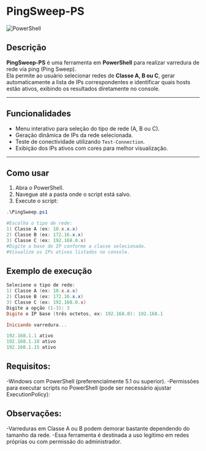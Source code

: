 # PingSweep-PS

![PowerShell](https://img.shields.io/badge/Language-PowerShell-blue?logo=powershell)

## Descrição

**PingSweep-PS** é uma ferramenta em **PowerShell** para realizar varredura de rede via ping (Ping Sweep).  
Ela permite ao usuário selecionar redes de **Classe A, B ou C**, gerar automaticamente a lista de IPs correspondentes e identificar quais hosts estão ativos, exibindo os resultados diretamente no console.

---

## Funcionalidades

- Menu interativo para seleção do tipo de rede (A, B ou C).  
- Geração dinâmica de IPs da rede selecionada.  
- Teste de conectividade utilizando `Test-Connection`.  
- Exibição dos IPs ativos com cores para melhor visualização.  

---

## Como usar

1. Abra o PowerShell.
2. Navegue até a pasta onde o script está salvo.
3. Execute o script:

```powershell
.\PingSweep.ps1

#Escolha o tipo de rede:
1) Classe A (ex: 10.x.x.x)
2) Classe B (ex: 172.16.x.x)
3) Classe C (ex: 192.168.0.x)
#Digite a base do IP conforme a classe selecionada.
#Visualize os IPs ativos listados no console.
```

## Exemplo de execução
```powershell
Selecione o tipo de rede:
1) Classe A (ex: 10.x.x.x)
2) Classe B (ex: 172.16.x.x)
3) Classe C (ex: 192.168.0.x)
Digite a opção (1-3): 3
Digite o IP base (três octetos, ex: 192.168.0): 192.168.1

Iniciando varredura...

192.168.1.1 ativo
192.168.1.10 ativo
192.168.1.15 ativo
```

## Requisitos:
-Windows com PowerShell (preferencialmente 5.1 ou superior).
-Permissões para executar scripts no PowerShell (pode ser necessário ajustar ExecutionPolicy):

## Observações:
-Varreduras em Classe A ou B podem demorar bastante dependendo do tamanho da rede.
-Essa ferramenta é destinada a uso legítimo em redes próprias ou com permissão do administrador.
